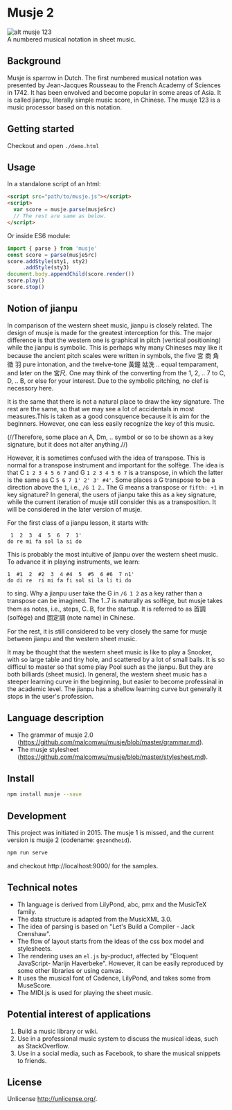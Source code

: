 # Musje 2

![alt musje 123](https://github.com/malcomwu/musje/blob/master/dist/assets/musje123-64x64.jpg) <br>
A numbered musical notation in sheet music.

## Background

Musje is sparrow in Dutch. The first numbered musical notation was presented by
Jean-Jacques Rousseau to the French Academy of Sciences in 1742. It has been
envolved and become popular in some areas of Asia. It is called jianpu,
literally simple music score, in Chinese. The musje 123 is a music processor
based on this notation.


## Getting started
Checkout and open `./demo.html`


## Usage

In a standalone script of an html:

```html
<script src="path/to/musje.js"></script>
<script>
  var score = musje.parse(musjeSrc)
  // The rest are same as below.
</script>
```

Or inside ES6 module:

```js
import { parse } from 'musje'
const score = parse(musjeSrc)
score.addStyle(sty1, sty2)
     .addStyle(sty3)
document.body.appendChild(score.render())
score.play()
score.stop()
```

## Notion of jianpu

In comparison of the western sheet music, jianpu is closely related. The design
of musje is made for the greatest interception for this. The major difference is
that  the western one  is  graphical in pitch (vertical positioning) while  the
jianpu is symbolic. This is perhaps why many Chineses may like it because the
ancient pitch scales were written in symbols, the five 宮 商 角 徵 羽 pure
intonation, and the twelve-tone 黃鐘 姑洗 .. equal temparament, and later on the
宮尺. One may think of the converting from the 1, 2, .. 7 to C, D, .. B, or else
for your interest. Due to the symbolic pitching, no clef is necessory here.

It is the same that there is not a natural place to draw the key signature. The
rest are the same, so that we may see a lot of accidentals in most measures.This
is taken as a good consquence because it is aim for the beginners. However, one
can less easily recognize the key of this music.

(//Therefore, some place an A, Dm,
 .. symbol or so to be shown as a key signature,
but it does not alter anything.//)

However, it is sometimes confused with the idea of transpose. This is normal for
a transpose instrument  and  important  for  the solfège. The idea  is  that
C `1 2 3 4 5 6 7` and G `1 2 3 4 5 6 7` is a transpose, in which the latter is
the same as C `5 6 7 1' 2' 3' #4'`. Some places a G transpose to be a direction
above the `1`, i.e., `/G 1 2`.. The G means a transpose or `fifth: +1` in key
signature? In general, the users of jianpu take this as a key signature, while
the current iteration of musje still consider this as a transposition. It will
be considered in the later version of musje.

For the first class of a jianpu lesson, it starts with:
```
 1  2  3  4  5  6  7  1'
do re mi fa sol la si do
```
This is probably the most intuitive of jianpu over the western sheet music. To advance it in playing instruments, we learn:
```
1  #1  2  #2  3  4 #4  5  #5  6 #6  7 n1'
do di re  ri mi fa fi sol si la li ti do
```
to sing.  Why  a jianpu user  take  the G  in `/G 1 2`  as  a key  rather than
a transpose can be imagined. The 1..7 is naturally as solfège, but musje takes
them  as  notes, i.e., steps, C..B,  for  the startup.  It  is  referred to as
首調 (solfège) and 固定調 (note name) in Chinese.

For the rest, it  is  still considered  to be  very closely the same for musje
between jianpu and the western sheet music.

It may be thought that the western sheet music is like to play a Snooker, with
so large table and tiny hole, and scattered by a lot of small balls. It is so
difficul to master so that some play Pool such as the jianpu. But they are both
billiards (sheet music).  In general, the western sheet music  has  a steeper
learning curve in the beginning, but easier to become professinal in the
academic level.  The jianpu has a shellow learning curve  but  generally it
stops in the user's profession.

## Language description

- The grammar of musje 2.0
  (https://github.com/malcomwu/musje/blob/master/grammar.md).
- The musje stylesheet
  (https://github.com/malcomwu/musje/blob/master/stylesheet.md).


## Install
```sh
npm install musje --save
```


## Development
This project was initiated in 2015. The musje 1 is missed, and the current
version is musje 2 (codename: `gezondheid`).

```sh
npm run serve
```

and checkout http://localhost:9000/ for the samples.


## Technical notes
- Th language is derived from LilyPond, abc, pmx and the MusicTeX family.
- The data structure is adapted from the MusicXML 3.0.
- The idea of parsing is based on "Let's Build a Compiler - Jack Crenshaw".
- The flow of layout starts from the ideas of the css box model and stylesheets.
- The rendering uses an `el.js` by-product, affected by
  "Eloquent JavaScript- Marijn Haverbeke".
  However, it can be easily reproduced by some other libraries or using canvas.
- It uses the musical font of Cadence, LilyPond, and takes some from MuseScore.
- The MIDI.js is used for playing the sheet music.


## Potential interest of applications
1. Build a music library or wiki.
2. Use in a professional music system to discuss the musical ideas, such as
  StackOverflow.
3. Use in a social media, such as Facebook, to share the musical snippets to
  friends.

## License
Unlicense <http://unlicense.org/>.
